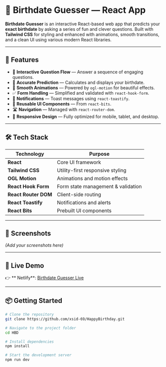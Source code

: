 # 🎯 Birthdate Guesser — React App

**Birthdate Guesser** is an interactive React-based web app that predicts your **exact birthdate** by asking a series of fun and clever questions. Built with **Tailwind CSS** for styling and enhanced with animations, smooth transitions, and a clean UI using various modern React libraries.

---

## 🌟 Features

- 🧠 **Interactive Question Flow** — Answer a sequence of engaging questions.
- 📅 **Accurate Prediction** — Calculates and displays your birthdate.
- 💫 **Smooth Animations** — Powered by `ogl-motion` for beautiful effects.
- ✅ **Form Handling** — Simplified and validated with `react-hook-form`.
- 🔔 **Notifications** — Toast messages using `react-toastify`.
- 🧩 **Reusable UI Components** — From `react-bits`.
- 🛣 **Navigation** — Managed with `react-router-dom`.
- 📱 **Responsive Design** — Fully optimized for mobile, tablet, and desktop.

---

## 🛠️ Tech Stack

| Technology         | Purpose                                   |
|--------------------|-------------------------------------------|
| **React**          | Core UI framework                         |
| **Tailwind CSS**   | Utility-first responsive styling          |
| **OGL Motion**     | Animations and motion effects             |
| **React Hook Form**| Form state management & validation        |
| **React Router DOM**| Client-side routing                      |
| **React Toastify** | Notifications and alerts                  |
| **React Bits**     | Prebuilt UI components                    |

---

## 📸 Screenshots

*(Add your screenshots here)*

---

## 🚀 Live Demo

👉 ** Netlify**: [Birthdate Guesser Live](https://guesshbd.netlify.app/)  

---

## 📦 Getting Started

```bash
# Clone the repository
git clone https://github.com/xsid-69/HappyBirthday.git

# Navigate to the project folder
cd HBD

# Install dependencies
npm install

# Start the development server
npm run dev 

